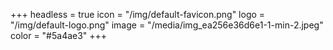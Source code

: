 +++
headless = true
icon = "/img/default-favicon.png"
logo = "/img/default-logo.png"
image = "/media/img_ea256e36d6e1-1-min-2.jpeg"
color = "#5a4ae3"
+++
